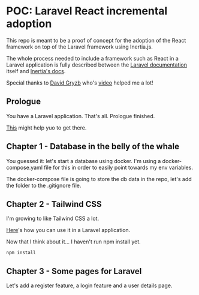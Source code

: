 # POC: Laravel React incremental adoption

This repo is meant to be a proof of concept for the adoption of the React framework on top of the Laravel framework using Inertia.js.

The whole process needed to include a framework such as React in a Laravel application is fully described between the [Laravel documentation](https://laravel.com/docs/10.x) itself and [Inertia's docs](https://inertiajs.com/).

Special thanks to [David Gryzb](https://www.youtube.com/@DavidGrzyb) who's [video](https://www.youtube.com/watch?v=Yp4SifzmRu4) helped me a lot!

## Prologue

You have a Laravel application. That's all. Prologue finished.

[This](https://laravel.com/docs/10.x#your-first-laravel-project) might help yuo to get there.

## Chapter 1 - Database in the belly of the whale

You guessed it: let's start a database using docker. I'm using a docker-compose.yaml file for this in order to easily point towards my env variables.

The docker-compose file is going to store the db data in the repo, let's add the folder to the .gitignore file.

## Chapter 2 - Tailwind CSS

I'm growing to like Tailwind CSS a lot.

[Here](https://tailwindcss.com/docs/guides/laravel)'s how you can use it in a Laravel application.

Now that I think about it... I haven't run npm install yet.

```shell
npm install
```

## Chapter 3 - Some pages for Laravel

Let's add a register feature, a login feature and a user details page.
